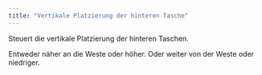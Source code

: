```yaml
---
title: "Vertikale Platzierung der hinteren Tasche"
---
```


Steuert die vertikale Platzierung der hinteren Taschen.

Entweder näher an die Weste oder höher. Oder weiter von der Weste oder niedriger.




